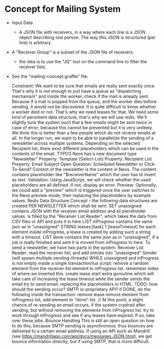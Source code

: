 # Concept for Mailing System

* Input Data
  * A JSON file with receivers, in a way where each line is a JSON object describing one person. The way this JSON is
    structured (per line) is arbitrary.

* A "Receiver Group" is a subset of the JSON file of receivers.
  * the idea is to use the "JQ" tool on the command line to filter the receiver lists.

* See the "mailing-concept.graffle" file.



    Constraint: We want to be sure that emails are really sent exactly once.
        That's why it is not enough to just have a queue as "dispatching mechanism" and inside the worker, check if the mail is already sent. Because if a mail is popped from the queue, and the worker dies before sending, it would not be discovered.
        It is quite difficult to know whether a worker died or not. That's why we need leases for that.
        We need some kind of persistent data structure, that's why we will use redis.
        We'll slightly tune the system such that a few emails might be sent twice in case of error; because this cannot be prevented but it is very unlikely. We think this is better than a few people which do not receive emails at all.
    In the longer run, we want to be able to parallelize the sending of a newsletter across multiple systems.
    Depending on the selected Recipient list, there exist different placeholders which can be used in the contents of the email.
    TYPO3 Neos has a new document type "Newsletter"
        Property: Template (Select-List)
        Property: Recipient List
        Property: Email Subject
        Open Question: Scheduled Newsletter or Click-To-Send?
        Content of the newsletter is the content in Neos.
        The content contains placeholder like "$receiverName" which the user has to insert as text.
            Validation: Using JavaScript, we will check whether the used placeholders are all defined. If not, display an error.
            Preview: Optionally, we could add a "preview" which is triggered once the user switches to the Neos preview mode; then replacing the placeholders by example values.
    Redis Data Structure Concept – the following data structures are created PER NEWSLETTER which shall be sent.
        SET unassigned
            contains JSON with the receiver email address and all placeholder values.
            is filled by the "Receiver List Reader", which takes the data from CSV files or API and puts it in here
        LIST inProgress
            contains the same json as in "unassigned"
        STRING leases:[task] 1  [leaseTimeout]
            for each element inside inProgress, a lease is created by adding such a string with a timeout.
        LIST done
            contains the same json as in "unassigned", if a job is really finished and sent it is moved from inProgress to here.
    To send a newsletter, we have two parts in the system:
        Receiver List Reader: read the receiver list; and add entries into "unassigned"
        Sender (will spawn multiple sending-threads)
            WHILE unassigned and inProgress is not empty
                inside a single transaction/lua script:
                    remove a random element from the receiver list
                    element to inProgress list. remember index of where we inserted this.
                    create lease
                start extra goroutine which will take care of increasing the lease timeout while the sender sends the email
                try to send email; replacing the placeholders in HTML.
                    TODO: how should the sending occur? SMTP or proprietary API?
                if DONE, do the following inside the transaction:
                    remove lease
                    remove element from inProgress list, add element to "done" list.
                    // At this point, a slight chance of re-sending an email occurs, if the system crashed after sending, but without removing the elements from inProgress list.
            try to work through inProgress and see if any leases have expired. If so, take over these jobs.
    Bounce Handling
        This is still an open question on how to do this, because SMTP sending is asynchronous; thus bounces are delivered to a certain email address. If using an API such as Mandrill (see https://mandrillapp.com/api/docs/messages.JSON.html), we get bounce information directly; but if using SMTP, that is more difficult.
